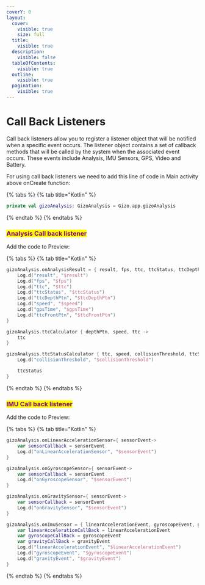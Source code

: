 ```yaml
---
coverY: 0
layout:
  cover:
    visible: true
    size: full
  title:
    visible: true
  description:
    visible: false
  tableOfContents:
    visible: true
  outline:
    visible: true
  pagination:
    visible: true
---
```


# Call Back Listeners

Call back listeners allow you to register a listener object that will be notified when a specific event occurs. The listener object contains a set of callback methods that will be called by the system when the associated event occurs. These events include Analysis, IMU Sensors, GPS, Video and Battery.

For using call back listeners we need to add this line of code in Main activity above onCreate function:

{% tabs %}
{% tab title="Kotlin" %}
```kotlin
private val gizoAnalysis: GizoAnalysis = Gizo.app.gizoAnalysis
```
{% endtab %}
{% endtabs %}

### <mark style="color:purple;">Analysis Call back listener</mark>

Add the code to Preview:

{% tabs %}
{% tab title="Kotlin" %}
```kotlin
gizoAnalysis.onAnalysisResult = { result, fps, ttc, ttcStatus, ttcDepthPtn, speed, gpsTime, ttcFrontPtn ->
    Log.d("result", "$result")
    Log.d("fps", "$fps")
    Log.d("ttc", "$ttc")
    Log.d("ttcStatus", "$ttcStatus")
    Log.d("ttcDepthPtn", "$ttcDepthPtn")
    Log.d("speed", "$speed")
    Log.d("gpsTime", "$gpsTime")
    Log.d("ttcFrontPtn", "$ttcFrontPtn")
}

gizoAnalysis.ttcCalculator { depthPtn, speed, ttc ->
    ttc
}

gizoAnalysis.ttcStatusCalculator { ttc, speed, collisionThreshold, ttcStatus ->
    Log.d("collisionThreshold", "$collisionThreshold")

    ttcStatus
}
```
{% endtab %}
{% endtabs %}



### <mark style="color:purple;">IMU Call back listener</mark>

Add the code to Preview:

{% tabs %}
{% tab title="Kotlin" %}
```kotlin
gizoAnalysis.onLinearAccelerationSensor={ sensorEvent->
    var sensorCallback = sensorEvent
    Log.d("onLinearAccelerationSensor", "$sensorEvent")
}

gizoAnalysis.onGyroscopeSensor={ sensorEvent->
    var sensorCallback = sensorEvent
    Log.d("onGyroscopeSensor", "$sensorEvent")
}

gizoAnalysis.onGravitySensor={ sensorEvent->
    var sensorCallback = sensorEvent
    Log.d("onGravitySensor", "$sensorEvent")
}

gizoAnalysis.onImuSensor = { linearAccelerationEvent, gyroscopeEvent, gravityEvent ->
    var linearAccelerationCallBack = linearAccelerationEvent
    var gyroscopeCallBack = gyroscopeEvent
    var gravityCallBack = gravityEvent
    Log.d("linearAccelerationEvent", "$linearAccelerationEvent")
    Log.d("gyroscopeEvent", "$gyroscopeEvent")
    Log.d("gravityEvent", "$gravityEvent")
}
```
{% endtab %}
{% endtabs %}
